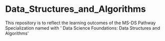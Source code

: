 # Data_Structures_and_Algorithms
This repository is to reflect the learning outcomes of the MS-DS Pathway Specialization named with ' Data Science Foundations: Data Structures and Algorithms'
